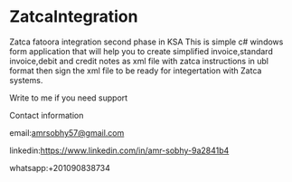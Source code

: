 # ZatcaIntegration

Zatca fatoora integration second phase in KSA
This is simple c# windows form application that will help you to create simplified invoice,standard invoice,debit and credit notes as xml file with zatca instructions in ubl format then sign the xml file to be ready for integertation with Zatca systems. 

Write to me if you need support

Contact information

email:amrsobhy57@gmail.com

linkedin:https://www.linkedin.com/in/amr-sobhy-9a2841b4

whatsapp:+201090838734

